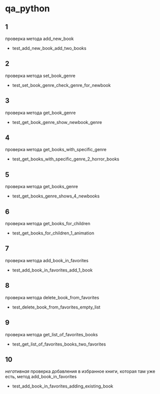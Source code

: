 # qa_python

## 1
проверка метода add_new_book 
- test_add_new_book_add_two_books

## 2
проверка метода set_book_genre 
- test_set_book_genre_check_genre_for_newbook

## 3
проверка метода get_book_genre 
- test_get_book_genre_show_newbook_genre

## 4
проверка метода get_books_with_specific_genre 
- test_get_books_with_specific_genre_2_horror_books

## 5
проверка метода get_books_genre 
- test_get_books_genre_shows_4_newbooks

## 6
проверка метода get_books_for_children 
- test_get_books_for_children_1_animation

## 7
проверка метода add_book_in_favorites 
- test_add_book_in_favorites_add_1_book

## 8
проверка метода delete_book_from_favorites 
- test_delete_book_from_favorites_empty_list

## 9
проверка метода get_list_of_favorites_books 
- test_get_list_of_favorites_books_two_favorites

## 10
*негативная* проверка добавления в избранное книги, которая там уже есть, метод add_book_in_favorites 
- test_add_book_in_favorites_adding_existing_book
    





